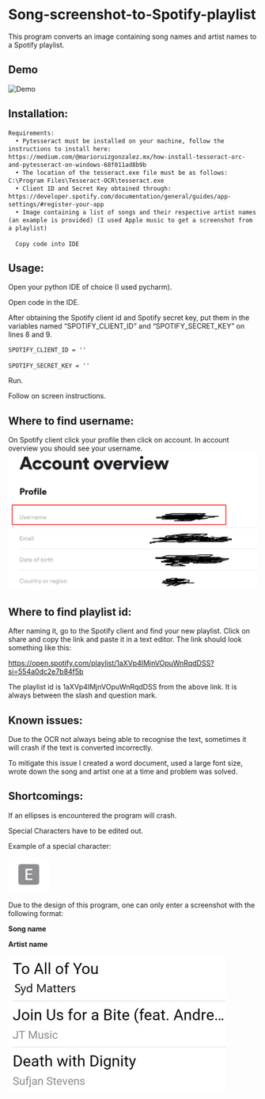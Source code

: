 # Song-screenshot-to-Spotify-playlist
This program converts an image containing song names and artist names to a Spotify playlist.

## Demo

![Demo](ReadMeImages/Animation.gif)

## Installation:
	Requirements:
      •	Pytesseract must be installed on your machine, follow the instructions to install here: https://medium.com/@marioruizgonzalez.mx/how-install-tesseract-orc-and-pytesseract-on-windows-68f011ad8b9b 
      •	The location of the tesseract.exe file must be as follows: C:\Program Files\Tesseract-OCR\tesseract.exe
      •	Client ID and Secret Key obtained through: https://developer.spotify.com/documentation/general/guides/app-settings/#register-your-app 
      •	Image containing a list of songs and their respective artist names (an example is provided) (I used Apple music to get a screenshot from a playlist)
      
      Copy code into IDE

## Usage:
Open your python IDE of choice (I used pycharm).

Open code in the IDE.

After obtaining the Spotify client id and Spotify secret key, put them in the variables named “SPOTIFY_CLIENT_ID” and “SPOTIFY_SECRET_KEY” on lines 8 and 9.

```
SPOTIFY_CLIENT_ID = ''

SPOTIFY_SECRET_KEY = '' 
```

Run.

Follow on screen instructions.

## Where to find username:
On Spotify client click your profile then click on account. In account overview you should see your username.
![Screenshot](ReadMeImages/accountOverview.png)

## Where to find playlist id:
After naming it, go to the Spotify client and find your new playlist. Click on share and copy the link and paste it in a text editor. The link should look something like this: 

https://open.spotify.com/playlist/1aXVp4IMjnVOpuWnRqdDSS?si=554a0dc2e7b84f5b 

The playlist id is 1aXVp4IMjnVOpuWnRqdDSS from the above link. It is always between the slash and question mark.

## Known issues:
Due to the OCR not always being able to recognise the text, sometimes it will crash if the text is converted incorrectly.  

To mitigate this issue I created a word document, used a large font size, wrote down the song and artist one at a time and problem was solved.

## Shortcomings:
If an ellipses is encountered the program will crash.

Special Characters have to be edited out.

Example of a special character:

![Screenshot](ReadMeImages/explicit.png)

Due to the design of this program, one can only enter a screenshot with the following format:

__Song name__

__Artist name__

![Screenshot](ReadMeImages/screenshotExample.jpg)
 
